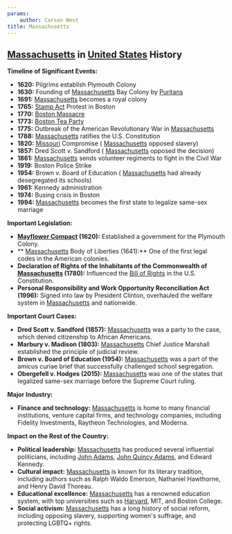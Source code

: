 ```yaml
---
params:
	author: Carson West
title: Massachusetts
--- 
```

## [Massachusetts](./../massachusetts/) in [United States](./../united-states/) History

**Timeline of Significant Events:**

* **1620:** Pilgrims establish Plymouth Colony
* **1630:** Founding of [Massachusetts](./../massachusetts/) Bay Colony by [Puritans](./../puritans/)
* **1691:** [Massachusetts](./../massachusetts/) becomes a royal colony
* **1765:** [Stamp Act](./../stamp-act/) Protest in Boston
* **1770:** [Boston Massacre](./../boston-massacre/)
* **1773:** [Boston Tea Party](./../boston-tea-party/)
* **1775:** Outbreak of the American Revolutionary War in [Massachusetts](./../massachusetts/)
* **1788:** [Massachusetts](./../massachusetts/) ratifies the U.S. Constitution
* **1820:** [Missouri](./../missouri/) Compromise ( [Massachusetts](./../massachusetts/) opposed slavery)
* **1857:** Dred Scott v. Sandford ( [Massachusetts](./../massachusetts/) opposed the decision)
* **1861:** [Massachusetts](./../massachusetts/) sends volunteer regiments to fight in the Civil War
* **1919:** Boston Police Strike
* **1954:** Brown v. Board of Education ( [Massachusetts](./../massachusetts/) had already desegregated its schools)
* **1961:** Kennedy administration
* **1974:** Busing crisis in Boston
* **1994:** [Massachusetts](./../massachusetts/) becomes the first state to legalize same-sex marriage

**Important Legislation:**

* **[Mayflower Compact](./../mayflower-compact/) (1620):** Established a government for the Plymouth Colony.
* ** [Massachusetts](./../massachusetts/) Body of Liberties (1641):** One of the first legal codes in the American colonies.
* **Declaration of Rights of the Inhabitants of the Commonwealth of [Massachusetts](./../massachusetts/) (1780):** Influenced the [Bill of Rights](./../bill-of-rights/) in the U.S. Constitution.
* **Personal Responsibility and Work Opportunity Reconciliation Act (1996):** Signed into law by President Clinton, overhauled the welfare system in [Massachusetts](./../massachusetts/) and nationwide.

**Important Court Cases:**

* **Dred Scott v. Sandford (1857):** [Massachusetts](./../massachusetts/) was a party to the case, which denied citizenship to African Americans.
* **Marbury v. Madison (1803):** [Massachusetts](./../massachusetts/) Chief Justice Marshall established the principle of judicial review.
* **Brown v. Board of Education (1954):** [Massachusetts](./../massachusetts/) was a part of the amicus curiae brief that successfully challenged school segregation.
* **Obergefell v. Hodges (2015):** [Massachusetts](./../massachusetts/) was one of the states that legalized same-sex marriage before the Supreme Court ruling.

**Major Industry:**

* **Finance and technology:** [Massachusetts](./../massachusetts/) is home to many financial institutions, venture capital firms, and technology companies, including Fidelity Investments, Raytheon Technologies, and Moderna.

**Impact on the Rest of the Country:**

* **Political leadership:** [Massachusetts](./../massachusetts/) has produced several influential politicians, including [John Adams](./../john-adams/), [John Quincy Adams](./../john-quincy-adams/), and Edward Kennedy.
* **Cultural impact:** [Massachusetts](./../massachusetts/) is known for its literary tradition, including authors such as Ralph Waldo Emerson, Nathaniel Hawthorne, and Henry David Thoreau.
* **Educational excellence:** [Massachusetts](./../massachusetts/) has a renowned education system, with top universities such as [Harvard](./../harvard/), MIT, and Boston College.
* **Social activism:** [Massachusetts](./../massachusetts/) has a long history of social reform, including opposing slavery, supporting women's suffrage, and protecting LGBTQ+ rights.